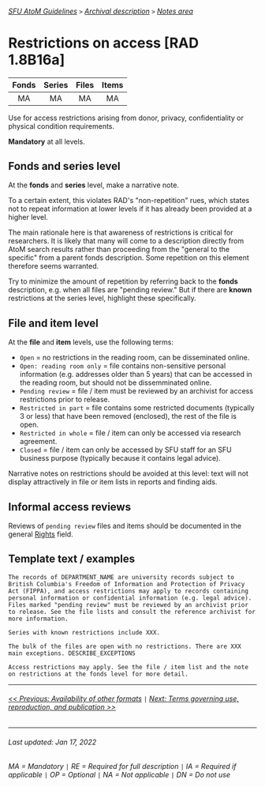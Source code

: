 ###### [SFU AtoM Guidelines](../README.md) `>` [Archival description](overview.md) `>` [Notes area](overview.md#notes-area)

# Restrictions on access [RAD 1.8B16a]
| Fonds 	| Series 	| Files 	| Items 	|
|:-----:	|:------:	|:-----:	|:-----:	|
|   MA    |   MA    |   MA  	|   MA  	|

Use for access restrictions arising from donor, privacy, confidentiality or physical condition requirements.

**Mandatory** at all levels.

## Fonds and series level
At the **fonds** and **series** level, make a narrative note.

To a certain extent, this violates RAD's "non-repetition" rues, which states not to repeat information at lower levels if it has already been provided at a higher level.

The main rationale here is that awareness of restrictions is critical for researchers. It is likely that many will come to a description directly from AtoM search results rather than proceeding from the "general to the specific" from a parent fonds description. Some repetition on this element therefore seems warranted.

Try to minimize the amount of repetition by referring back to the **fonds** description, e.g. when all files are "pending review." But if there are **known** restrictions at the series level, highlight these specifically.


## File and item level
At the **file** and **item** levels, use the following terms:
- `Open` = no restrictions in the reading room, can be disseminated online.
- `Open: reading room only`  = file contains non-sensitive personal information (e.g. addresses older than 5 years) that can be accessed in the reading room, but should not be dissemminated online.
- `Pending review` = file / item must be reviewed by an archivist for access restrictions prior to release.
- `Restricted in part` = file contains some restricted documents (typically 3 or less) that have been removed (enclosed), the rest of the file is open.
- `Restricted in whole` = file / item can only be accessed via research agreement.
- `Closed` = file / item can only be accessed by SFU staff for an SFU business purpose (typically because it contains legal advice).

Narrative notes on restrictions should be avoided at this level: text will not display attractively in file or item lists in reports and finding aids.

## Informal access reviews
Reviews of `pending review` files and items should be documented in the general [Rights](rights.md) field.

## Template text / examples

`The records of DEPARTMENT_NAME are university records subject to British Columbia's Freedom of Information and Protection of Privacy Act (FIPPA), and access restrictions may apply to records containing personal information or confidential information (e.g. legal advice). Files marked "pending review" must be reviewed by an archivist prior to release. See the file lists and consult the reference archivist for more information.`

`Series with known restrictions include XXX.`

`The bulk of the files are open with no restrictions. There are XXX main exceptions. DESCRIBE_EXCEPTIONS`

`Access restrictions may apply. See the file / item list and the note on restrictions at the fonds level for more detail.`

---
###### [<< Previous: Availability of other formats](availability-of-other-formats.md) `|` [Next: Terms governing use, reproduction, and publication >>](terms-governing-use.md)

---
###### Last updated: Jan 17, 2022
###### MA = Mandatory `|` RE = Required for full description `|` IA = Required if applicable `|` OP = Optional `|` NA = Not applicable `|` DN = Do not use
